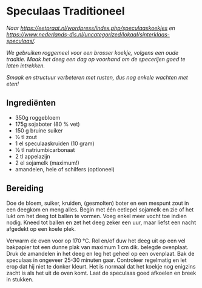 # Speculaas Traditioneel


*Naar <https://eetpraat.nl/wordpress/index.php/speculaaskoekjes> en <https://www.nederlands-dis.nl/uncategorized/lokaal/sinterklaas-speculaas/>.*

*We gebruiken roggemeel voor een brosser koekje, volgens een oude traditie. Maak het deeg een dag op voorhand om de specerijen goed te laten intrekken.*  

*Smaak en structuur verbeteren met rusten, dus nog enkele wachten met eten!*

## Ingrediënten

* 350g roggebloem
* 175g sojaboter (80 % vet)
* 150 g bruine suiker
* ½ tl zout
* 1 el speculaaskruiden (10 gram)
* ½ tl natriumbicarbonaat
* 2 tl appelazijn
* 2 el sojamelk (maximum!)
* amandelen, hele of schilfers (optioneel)


## Bereiding

Doe de bloem, suiker, kruiden, (gesmolten) boter en een mespunt zout in een deegkom
en meng alles. Begin met één eetlepel sojamelk en zie of het lukt om het deeg tot ballen te vormen. Voeg enkel meer vocht toe indien nodig. Kneed tot ballen en zet het deeg zeker een uur, maar liefst een nacht afgedekt op een koele plek.

Verwarm de oven voor op 170 °C. Rol en/of duw het deeg uit op een vel bakpapier tot een dunne plak van maximum 1 cm dik.
belegde ovenplaat. Druk de amandelen in het deeg en leg het geheel op een ovenplaat. Bak de speculaas in
ongeveer 25-30 minuten gaar. Controleer regelmatig en let erop dat hij niet te donker kleurt. Het is normaal dat het koekje nog enigzins zacht is als het uit de oven komt. Laat de speculaas goed afkoelen en breek in stukken.
